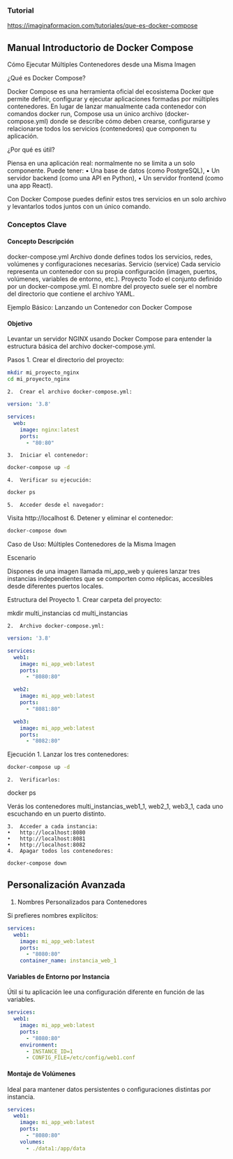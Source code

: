 ### Tutorial
https://imaginaformacion.com/tutoriales/que-es-docker-compose


## Manual Introductorio de Docker Compose

Cómo Ejecutar Múltiples Contenedores desde una Misma Imagen

¿Qué es Docker Compose?

Docker Compose es una herramienta oficial del ecosistema Docker que permite definir, configurar y ejecutar aplicaciones formadas por múltiples contenedores. En lugar de lanzar manualmente cada contenedor con comandos docker run, Compose usa un único archivo (docker-compose.yml) donde se describe cómo deben crearse, configurarse y relacionarse todos los servicios (contenedores) que componen tu aplicación.

¿Por qué es útil?

Piensa en una aplicación real: normalmente no se limita a un solo componente. Puede tener:
	•	Una base de datos (como PostgreSQL),
	•	Un servidor backend (como una API en Python),
	•	Un servidor frontend (como una app React).

Con Docker Compose puedes definir estos tres servicios en un solo archivo y levantarlos todos juntos con un único comando.

### Conceptos Clave

#### Concepto	Descripción
docker-compose.yml	Archivo donde defines todos los servicios, redes, volúmenes y configuraciones necesarias.
Servicio (service)	Cada servicio representa un contenedor con su propia configuración (imagen, puertos, volúmenes, variables de entorno, etc.).
Proyecto	Todo el conjunto definido por un docker-compose.yml. El nombre del proyecto suele ser el nombre del directorio que contiene el archivo YAML.

Ejemplo Básico: Lanzando un Contenedor con Docker Compose

  #### Objetivo

Levantar un servidor NGINX usando Docker Compose para entender la estructura básica del archivo docker-compose.yml.

Pasos
	1.	Crear el directorio del proyecto:

```bash
mkdir mi_proyecto_nginx
cd mi_proyecto_nginx
```

	2.	Crear el archivo docker-compose.yml:

```yaml
version: '3.8'

services:
  web:
    image: nginx:latest
    ports:
      - "80:80"
```

	3.	Iniciar el contenedor:

```bash
docker-compose up -d
```

	4.	Verificar su ejecución:

```bash
docker ps
```

	5.	Acceder desde el navegador:
Visita http://localhost
	6.	Detener y eliminar el contenedor:

```bash
docker-compose down
```

Caso de Uso: Múltiples Contenedores de la Misma Imagen

Escenario

Dispones de una imagen llamada mi_app_web y quieres lanzar tres instancias independientes que se comporten como réplicas, accesibles desde diferentes puertos locales.


Estructura del Proyecto
	1.	Crear carpeta del proyecto:

mkdir multi_instancias
cd multi_instancias


	2.	Archivo docker-compose.yml:

``` yaml
version: '3.8'

services:
  web1:
    image: mi_app_web:latest
    ports:
      - "8080:80"

  web2:
    image: mi_app_web:latest
    ports:
      - "8081:80"

  web3:
    image: mi_app_web:latest
    ports:
      - "8082:80"
```

Ejecución
	1.	Lanzar los tres contenedores:

```bash
docker-compose up -d
```

	2.	Verificarlos:

docker ps

Verás los contenedores multi_instancias_web1_1, web2_1, web3_1, cada uno escuchando en un puerto distinto.

	3.	Acceder a cada instancia:
	•	http://localhost:8080
	•	http://localhost:8081
	•	http://localhost:8082
	4.	Apagar todos los contenedores:

```bash
docker-compose down
```



## Personalización Avanzada

1. Nombres Personalizados para Contenedores

Si prefieres nombres explícitos:

```yaml
services:
  web1:
    image: mi_app_web:latest
    ports:
      - "8080:80"
    container_name: instancia_web_1
```




#### Variables de Entorno por Instancia

Útil si tu aplicación lee una configuración diferente en función de las variables.

```yaml
services:
  web1:
    image: mi_app_web:latest
    ports:
      - "8080:80"
    environment:
      - INSTANCE_ID=1
      - CONFIG_FILE=/etc/config/web1.conf
```



#### Montaje de Volúmenes

Ideal para mantener datos persistentes o configuraciones distintas por instancia.

```yaml
services:
  web1:
    image: mi_app_web:latest
    ports:
      - "8080:80"
    volumes:
      - ./data1:/app/data
```

